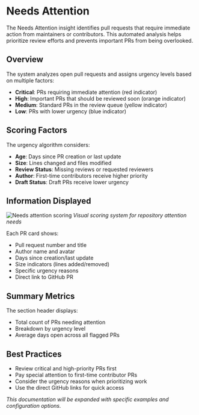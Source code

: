 # Needs Attention

The Needs Attention insight identifies pull requests that require immediate action from maintainers or contributors. This automated analysis helps prioritize review efforts and prevents important PRs from being overlooked.

## Overview

The system analyzes open pull requests and assigns urgency levels based on multiple factors:
- **Critical**: PRs requiring immediate attention (red indicator)
- **High**: Important PRs that should be reviewed soon (orange indicator)  
- **Medium**: Standard PRs in the review queue (yellow indicator)
- **Low**: PRs with lower urgency (blue indicator)

## Scoring Factors

The urgency algorithm considers:
- **Age**: Days since PR creation or last update
- **Size**: Lines changed and files modified
- **Review Status**: Missing reviews or requested reviewers
- **Author**: First-time contributors receive higher priority
- **Draft Status**: Draft PRs receive lower urgency

## Information Displayed
![Needs attention scoring](/docs/images/insights/needs-attention/scoring-display.png)
*Visual scoring system for repository attention needs*


Each PR card shows:
- Pull request number and title
- Author name and avatar
- Days since creation/last update
- Size indicators (lines added/removed)
- Specific urgency reasons
- Direct link to GitHub PR

## Summary Metrics

The section header displays:
- Total count of PRs needing attention
- Breakdown by urgency level
- Average days open across all flagged PRs

## Best Practices

- Review critical and high-priority PRs first
- Pay special attention to first-time contributor PRs
- Consider the urgency reasons when prioritizing work
- Use the direct GitHub links for quick access

*This documentation will be expanded with specific examples and configuration options.*